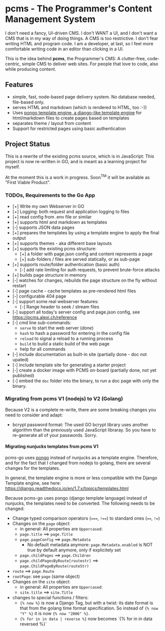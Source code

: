 # pcms - The Programmer's Content Management System

I don't need a fancy, UI-driven CMS. I don't WANT a  UI, and I don't want a CMS that is in my way of doing things.
A CMS is too restrictive. I don't fear writing HTML and program code. I am a developer, at last, so I feel more
comfortable writing code in an editor than clicking in a UI.

This is the idea behind **pcms**, the Programmer's CMS: A clutter-free, code-centric, simple CMS to deliver web sites. For people that
love to code, also while producing content.

## Features

* simple, fast, node-based page delivery system. No database needed, file-based only.
* serves HTML and markdown (which is rendered to HTML, too :-))
* Uses [pongo template engine, a django-like template engine](https://github.com/flosch/pongo2) for html/markdown files to create pages based on templates
* separates theme / layout from content
* Support for restricted pages using basic authentication

## Project Status

This is a rewrite of the existing pcms source, which is in JavaScript: This project is now re-written in GO,
and is meant as a learning project for myself.

At the moment this is a work in progress. Soon<sup>TM</sup> it will be available as "First Viable Product".

### TODOs, Requirements to the Go App

* [+] Write my own Webserver in GO
* [+] Logging: both request and application logging to files
* [+] read config from .env file or similar
* [+] supports html and markdown as templates
* [-] supports JSON data pages 
* [+] prepares the templates by using a template engine to apply the final output
* [+] supports themes - aka different base layouts 
* [+] supports the existing pcms structure: 
  * [+] a folder with page.json config and content represents a page
  * [+] sub-folders / files are served statically, or as sub-page
* [+] supports route/folder authentication (basic auth)
  * [-] add rate limiting for auth requests, to prevent brute-force attacks
* [+] builds page structure in memory
* [-] watches for changes, rebuilds the page structure on the fly without restart
* [-] page cache - cache templates as pre-rendered html files
* [-] configurable 404 page
* [-] support some real webserver features:
  * [-] Range header to seek / stream files
* [-] support all today's server config and page.json config, see https://pcms.alexi.ch/reference
* [-] cmd line sub-commands:
  * `serve` to start the web server (_done_)
  * `hash` to hash a password for entering in the config file
  * `reload` to signal a reload to a running process
  * `build` to build a static build of the web page
  * help for all commands
* [-] include documentation as built-in site (partially done - doc not upated)
* [-] include template site for generating a starter project
* [-] create a docker image with PCMS on-board (partially done, not yet published)
* [-] embed the `doc` folder into the binary, to run a doc page with only the binary.

### Migrating from pcms V1 (nodejs) to V2 (Golang)

Because V2 is a complete re-write, there are some breaking changes you need to consider and adapt:

* bcrypt password format: The used GO bcrypt library uses another algorithm than the previously used JavaScript libraray. So you have to re-generate all of your passwords. Sorry.

#### Migrating nunjucks templates from pcms V1

pcms-go uses [pongo](https://pkg.go.dev/github.com/flosch/pongo2/v4@v4.0.2) instead of nunjucks as a template engine.
Therefore, and for the fact that I changed from nodejs to golang, there are several changes for the templates.

In general, the template engine is more or less compatible with the Django Template engine, see here: https://django.readthedocs.io/en/1.7.x/topics/templates.html

Because pcms-go uses pongo (django template language) instead of nunjucks, the templates need to be converted. The following
needs to be changed:

* Change typed comparison operators (`===`, `!==`) to standard ones (`==`, `!=`)
* Changes on the `page` object:
  * in general: All properties are `Uppercased`:
  * `page.title` ==> `page.Title`
  * `page.pageConfig` ==> `page.Metadata`
    * No default metadata anymore: `page.Metadata.enabled` is NOT true by default anymore, only if explicitely set
  * `page.childPages` ==> `page.Children`
  * `page.childPagesByRoute[routestr]` ==> `page.ChildPageByRoute(routeStr)`
* `route` ==> `page.Route`
* `rootPage`: see `page` (same object)
* Changes on the `site` object:
  * in general: All properties are `Uppercased`:
  * `site.title` ==> `site.Title`
* changes to special functions / filters:
  * `{% now %}` is now a Django Tag, but with a twist: its date format is that from the golang time format specification.
    So instead of `{% now "Y" %}` it is now `{% now "2006" %}`.
  * `{% for in in data | reverse %}` now becomes ´{% for in in data reversed %}`

